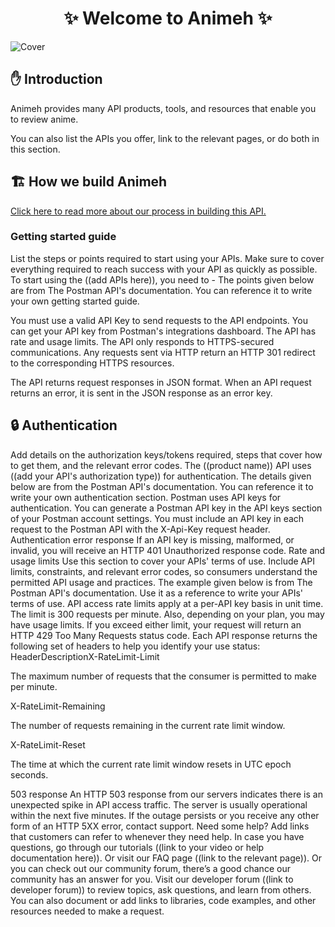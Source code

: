 <h1 align="center">✨ Welcome to Animeh ✨</h1>

![Cover](https://utfs.io/f/136c9cb5-d84a-4043-a0d0-15cfb4f35ecc-qmtq0.webp)

<h2>✋ Introduction</h2>
<p>
Animeh provides many API products, tools, and resources that enable you to review anime.</p>
<p>
You can also list the APIs you offer, link to the relevant pages, or do both in this section.
</p>

<h2>🏗 How we build Animeh</h2>
<a target="_blank" href="https://drive.google.com/drive/folders/1uR90HHNmOJSJLRoo1DirfDdIeJM1Ddae?usp=drive_link">Click here to read more about our process in building this API.</a>

<h3>
Getting started guide
</h3>
<p>List the steps or points required to start using your APIs. Make sure to cover everything required to reach success with your API as quickly as possible.
To start using the ((add APIs here)), you need to -
The points given below are from The Postman API's documentation. You can reference it to write your own getting started guide.</p>

<p>
You must use a valid API Key to send requests to the API endpoints. You can get your API key from Postman's integrations dashboard.
The API has rate and usage limits.
The API only responds to HTTPS-secured communications. Any requests sent via HTTP return an HTTP 301 redirect to the corresponding HTTPS resources.</p>

<p>
The API returns request responses in JSON format. When an API request returns an error, it is sent in the JSON response as an error key.</p>

<h2>🔒 Authentication</h2>
Add details on the authorization keys/tokens required, steps that cover how to get them, and the relevant error codes.
The ((product name)) API uses ((add your API's authorization type)) for authentication.
The details given below are from the Postman API's documentation. You can reference it to write your own authentication section.
Postman uses API keys for authentication. You can generate a Postman API key in the API keys section of your Postman account settings.
You must include an API key in each request to the Postman API with the X-Api-Key request header.
Authentication error response
If an API key is missing, malformed, or invalid, you will receive an HTTP 401 Unauthorized response code.
Rate and usage limits
Use this section to cover your APIs' terms of use. Include API limits, constraints, and relevant error codes, so consumers understand the permitted API usage and practices.
The example given below is from The Postman API's documentation. Use it as a reference to write your APIs' terms of use.
API access rate limits apply at a per-API key basis in unit time. The limit is 300 requests per minute. Also, depending on your plan, you may have usage limits. If you exceed either limit, your request will return an HTTP 429 Too Many Requests status code.
Each API response returns the following set of headers to help you identify your use status:
HeaderDescriptionX-RateLimit-Limit

The maximum number of requests that the consumer is permitted to make per minute.

X-RateLimit-Remaining

The number of requests remaining in the current rate limit window.

X-RateLimit-Reset

The time at which the current rate limit window resets in UTC epoch seconds.

503 response
An HTTP 503 response from our servers indicates there is an unexpected spike in API access traffic. The server is usually operational within the next five minutes. If the outage persists or you receive any other form of an HTTP 5XX error, contact support.
Need some help?
Add links that customers can refer to whenever they need help.
In case you have questions, go through our tutorials ((link to your video or help documentation here)). Or visit our FAQ page ((link to the relevant page)).
Or you can check out our community forum, there’s a good chance our community has an answer for you. Visit our developer forum ((link to developer forum)) to review topics, ask questions, and learn from others.
You can also document or add links to libraries, code examples, and other resources needed to make a request.
